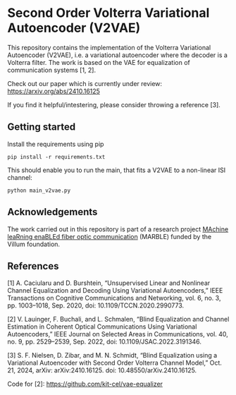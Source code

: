 # Second Order Volterra Variational Autoencoder (V2VAE)
This repository contains the implementation of the Volterra Variational Autoencoder (V2VAE), i.e. a variational autoencoder where the decoder is a Volterra filter.
The work is based on the VAE for equalization of communication systems [1, 2].

Check out our paper which is currently under review:
https://arxiv.org/abs/2410.16125

If you find it helpful/intestering, please consider throwing a reference [3].

## Getting started

Install the requirements using pip
```
pip install -r requirements.txt
```

This should enable you to run the main, that fits a V2VAE to a non-linear ISI channel:
```
python main_v2vae.py
```

## Acknowledgements

The work carried out in this repository is part of a research project [MAchine leaRning enaBLEd fiber optic communication](https://veluxfoundations.dk/en/villum-synergy-2021) (MARBLE) funded by the Villum foundation.

## References

[1] A. Caciularu and D. Burshtein, “Unsupervised Linear and Nonlinear Channel Equalization and Decoding Using Variational Autoencoders,” IEEE Transactions on Cognitive Communications and Networking, vol. 6, no. 3, pp. 1003–1018, Sep. 2020, doi: 10.1109/TCCN.2020.2990773.

[2] V. Lauinger, F. Buchali, and L. Schmalen, “Blind Equalization and Channel Estimation in Coherent Optical Communications Using Variational Autoencoders,” IEEE Journal on Selected Areas in Communications, vol. 40, no. 9, pp. 2529–2539, Sep. 2022, doi: 10.1109/JSAC.2022.3191346.

[3] S. F. Nielsen, D. Zibar, and M. N. Schmidt, “Blind Equalization using a Variational Autoencoder with Second Order Volterra Channel Model,” Oct. 21, 2024, arXiv: arXiv:2410.16125. doi: 10.48550/arXiv.2410.16125.

Code for [2]: https://github.com/kit-cel/vae-equalizer
